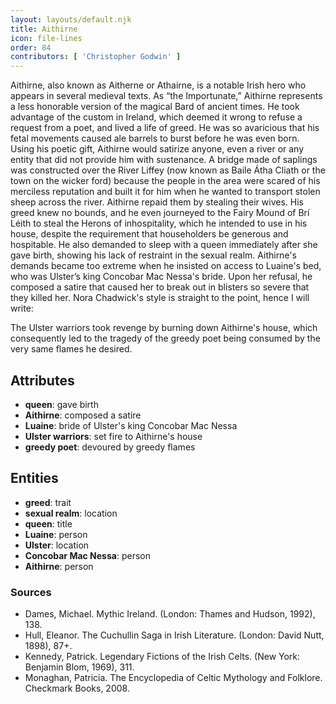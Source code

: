 ```yaml
---
layout: layouts/default.njk
title: Aithirne
icon: file-lines
order: 84
contributors: [ 'Christopher Godwin' ]
---
```

Aithirne, also known as Aitherne or Athairne, is a notable Irish hero who appears in several medieval texts. As “the Importunate,” Aithirne represents a less honorable version of the magical Bard of ancient times. He took advantage of the custom in Ireland, which deemed it wrong to refuse a request from a poet, and lived a life of greed. He was so avaricious that his fetal movements caused ale barrels to burst before he was even born. Using his poetic gift, Aithirne would satirize anyone, even a river or any entity that did not provide him with sustenance. A bridge made of saplings was constructed over the River Liffey (now known as Baile Átha Cliath or the town on the wicker ford) because the people in the area were scared of his merciless reputation and built it for him when he wanted to transport stolen sheep across the river. Aithirne repaid them by stealing their wives. His greed knew no bounds, and he even journeyed to the Fairy Mound of Brí Léith to steal the Herons of inhospitality, which he intended to use in his house, despite the requirement that householders be generous and hospitable. He also demanded to sleep with a queen immediately after she gave birth, showing his lack of restraint in the sexual realm. Aithirne's demands became too extreme when he insisted on access to Luaine's bed, who was Ulster’s king Concobar Mac Nessa's bride. Upon her refusal, he composed a satire that caused her to break out in blisters so severe that they killed her. Nora Chadwick's style is straight to the point, hence I will write:

The Ulster warriors took revenge by burning down Aithirne's house, which consequently led to the tragedy of the greedy poet being consumed by the very same flames he desired.

## Attributes

- **queen**: gave birth
- **Aithirne**: composed a satire
- **Luaine**: bride of Ulster's king Concobar Mac Nessa
- **Ulster warriors**: set fire to Aithirne's house
- **greedy poet**: devoured by greedy flames

## Entities

- **greed**: trait
- **sexual realm**: location
- **queen**: title
- **Luaine**: person
- **Ulster**: location
- **Concobar Mac Nessa**: person
- **Aithirne**: person

### Sources

- Dames, Michael. Mythic Ireland. (London: Thames and Hudson, 1992), 138.
- Hull, Eleanor. The Cuchullin Saga in Irish Literature. (London: David Nutt, 1898), 87+.
- Kennedy, Patrick. Legendary Fictions of the Irish Celts. (New York: Benjamin Blom, 1969), 311.
- Monaghan, Patricia. The Encyclopedia of Celtic Mythology and Folklore. Checkmark Books, 2008.

